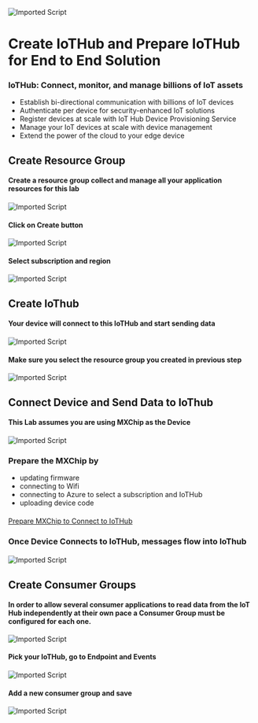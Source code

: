 ![Imported Script](https://github.com/rangv/AzureIoTLabs/blob/master/IoTHub/images/iothub.jpg "Header Image")
# Create IoTHub and Prepare IoTHub for End to End Solution

### IoTHub: Connect, monitor, and manage billions of IoT assets
- Establish bi-directional communication with billions of IoT devices
- Authenticate per device for security-enhanced IoT solutions
- Register devices at scale with IoT Hub Device Provisioning Service
- Manage your IoT devices at scale with device management
- Extend the power of the cloud to your edge device


## Create Resource Group

####

#### Create a resource group collect and manage all your application resources for this lab

####

![Imported Script](https://github.com/rangv/AzureIoTLabs/blob/master/IoTHub/images/01_Create_Resource_Group.png "Resource Group")

####

#### Click on Create button

####

![Imported Script](https://github.com/rangv/AzureIoTLabs/blob/master/IoTHub/images/02_Create_Resource_Group_Create.png "Create Resource Group")

####

#### Select subscription and region

####

![Imported Script](https://github.com/rangv/AzureIoTLabs/blob/master/IoTHub/images/03_Create_Resource_Group_Submit.png "Create Resource Group")



## Create IoThub

####

#### Your device will connect to this IoTHub and start sending data

####

![Imported Script](https://github.com/rangv/AzureIoTLabs/blob/master/IoTHub/images/04_Create_IoTHub.png "Create IoThub")

####

#### Make sure you select the resource group you created in previous step

####

![Imported Script](https://github.com/rangv/AzureIoTLabs/blob/master/IoTHub/images/05_Create_IoTHub_Submit_2.png "Create IoTHub")


## Connect Device and Send Data to IoThub

####

#### This Lab assumes you are using MXChip as the Device

####

![Imported Script](https://github.com/rangv/AzureIoTLabs/blob/master/IoTHub/images/MxChip.jpg "MXChip")

####

### Prepare the MXChip by 
- updating firmware
- connecting to Wifi
- connecting to Azure to select a subscription and IoTHub
- uploading device code

####

[Prepare MXChip to Connect to IoTHub](https://docs.microsoft.com/en-us/azure/iot-hub/iot-hub-arduino-iot-devkit-az3166-get-started)

####

### Once Device Connects to IoTHub, messages flow into IoThub

####

![Imported Script](https://github.com/rangv/AzureIoTLabs/blob/master/IoTHub/images/06_IoTHub_DeviceCreated_Data_Flowing.png "Data Flow")


## Create Consumer Groups

#### In order to allow several consumer applications to read data from the IoT Hub independently at their own pace a Consumer Group must be configured for each one. 

![Imported Script](https://github.com/rangv/AzureIoTLabs/blob/master/IoTHub/images/07_IotHub_Endpoints.png "Create Consumer Greoups")

####

#### Pick your IoTHub, go to Endpoint and Events

####

![Imported Script](https://github.com/rangv/AzureIoTLabs/blob/master/IoTHub/images/08_Iothub_Events.png "Create Consumer Greoups")

####

#### Add a new consumer group and save

####

![Imported Script](https://github.com/rangv/AzureIoTLabs/blob/master/IoTHub/images/09_IoTHub_Consumer_Groups.png "Create Consumer Greoups")
